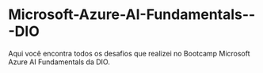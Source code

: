 # Microsoft-Azure-AI-Fundamentals---DIO
Aqui você encontra todos os desafios que realizei no Bootcamp Microsoft Azure AI Fundamentals da DIO.
